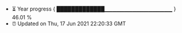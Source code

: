 - ⏳ Year progress { █████████████▁▁▁▁▁▁▁▁▁▁▁▁▁▁▁▁▁ } 46.01 %
- ⏰ Updated on Thu, 17 Jun 2021 22:20:33 GMT


